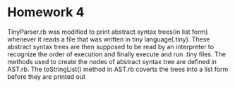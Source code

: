 <h1>Homework 4</h1>
 <p1>TinyParser.rb was modified to print abstract syntax trees(in list form) whenever it reads a file that was written in tiny language(.tiny). These abstract syntax trees are then supposed to be read by an interpreter to recognize the order of execution and finally execute and run .tiny files.</p1>
 <p1>The methods used to create the nodes of abstract syntax tree are defined in AST.rb. The toStringList() method in AST.rb coverts the trees into a list form before they are printed out</p1>
